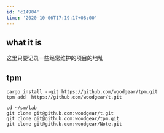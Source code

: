 ```yaml
---
id: 'c14904'
time: '2020-10-06T17:19:17+08:00'
---
```


## what it is
这里只要记录一些经常维护的项目的地址
## tpm
```
cargo install --git https://github.com/woodgear/tpm.git
tpm add  https://github.com/woodgear/t.git

cd ~/sm/lab
git clone git@github.com:woodgear/t.git
git clone git@github.com:woodgear/tpm.git
git clone git@github.com:woodgear/Note.git
```